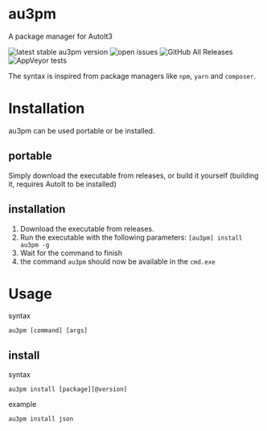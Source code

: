 # au3pm
A package manager for AutoIt3

![latest stable au3pm version](https://img.shields.io/github/v/release/genius257/au3pm?include_prereleases)
![open issues](https://img.shields.io/github/issues-raw/genius257/au3pm)
![GitHub All Releases](https://img.shields.io/github/downloads/genius257/au3pm/total)
![AppVeyor tests](https://img.shields.io/appveyor/tests/genius257/au3pm)

The syntax is inspired from package managers like `npm`, `yarn` and `composer`.

# Installation

au3pm can be used portable or be installed.

## portable

Simply download the executable from releases, or build it yourself (building it, requires AutoIt to be installed)

## installation

1. Download the executable from releases.
2. Run the executable with the following parameters: `[au3pm] install au3pm -g`
3. Wait for the command to finish
4. the command `au3pm` should now be available in the `cmd.exe`


# Usage

syntax

```
au3pm [command] [args]
```

## install

syntax

```
au3pm install [package][@version]
```

example
```
au3pm install json
```

